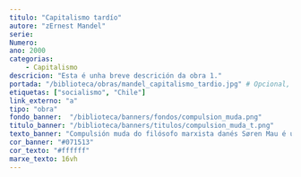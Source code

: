 ```yaml
---
titulo: "Capitalismo tardío"
autore: "zErnest Mandel"
serie:
Numero:
ano: 2000
categorias:
    - Capitalismo
descricion: "Esta é unha breve descrición da obra 1."
portada: "/biblioteca/obras/mandel_capitalismo_tardio.jpg" # Opcional, imaxe da portada
etiquetas: ["socialismo", "Chile"]
link_externo: "a"
tipo: "obra"
fondo_banner:  "/biblioteca/banners/fondos/compulsion_muda.png"
titulo_banner: "/biblioteca/banners/titulos/compulsion_muda_t.png"
texto_banner: "Compulsión muda do filósofo marxista danés Søren Mau é unha análise profunda do poder estrutural do capitalismo, alén da coerción directa. Mau explora como o sistema económico exerce un control 'mudo' a través de mecanismos invisibles que moldean a vida cotiá, obrigando aos individuos a participar nel mesmo sen necesidade de violencia explícita."
cor_banner: "#071513"
cor_texto: "#ffffff"
marxe_texto: 16vh
---
```


